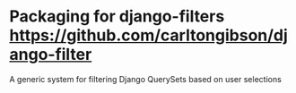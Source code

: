 # Packaging for django-filters https://github.com/carltongibson/django-filter

A generic system for filtering Django QuerySets based on user selections
